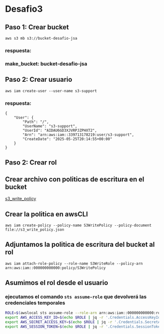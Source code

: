 # Desafio3
## Paso 1: Crear bucket
```
aws s3 mb s3://bucket-desafio-jsa
```
### respuesta:
### make_bucket: bucket-desafio-jsa
## Paso 2: Crear usuario
```
aws iam create-user --user-name s3-support
```
### respuesta:
```
{
    "User": {
        "Path": "/",
        "UserName": "s3-support",
        "UserId": "AIDAU6GD3XJVRPJZPHXT2",
        "Arn": "arn:aws:iam::339713178219:user/s3-support",
        "CreateDate": "2025-05-25T20:14:55+00:00"
    }
}
```
## Paso 2: Crear rol
## Crear archivo con politicas de escritura en el bucket
[s3_write_policy](/s3_write_policy.json)
## Crear la politica en awsCLI
```
aws iam create-policy --policy-name S3WritePolicy --policy-document file://s3_write_policy.json
```
## Adjuntamos la politica de escritura del bucket al rol
```
aws iam attach-role-policy --role-name S3WriteRole --policy-arn arn:aws:iam::000000000000:policy/S3WritePolicy
```
## Asumimos el rol desde el usuario
### ejecutamos el comando `sts assume-role` que devolverá las credenciales temporales
```bash
ROLE=$(awslocal sts assume-role --role-arn arn:aws:iam::000000000000:role/S3WriteRole --role-session-name TestSession)
export AWS_ACCESS_KEY_ID=$(echo $ROLE | jq -r '.Credentials.AccessKeyId')
export AWS_SECRET_ACCESS_KEY=$(echo $ROLE | jq -r '.Credentials.SecretAccessKey')
export AWS_SESSION_TOKEN=$(echo $ROLE | jq -r '.Credentials.SessionToken')
```
